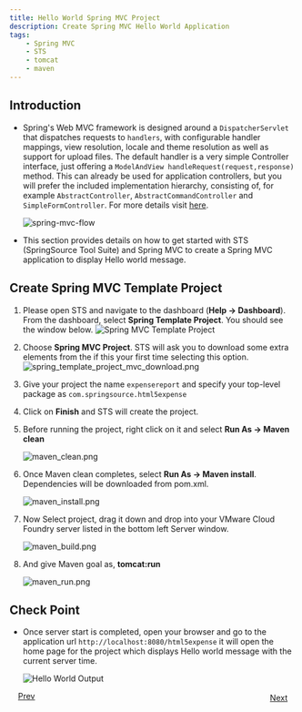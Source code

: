 ```yaml
---
title: Hello World Spring MVC Project
description: Create Spring MVC Hello World Application
tags:
    - Spring MVC
    - STS
    - tomcat
    - maven
---
```


## Introduction
* Spring's Web MVC framework is designed around a `DispatcherServlet` that dispatches requests to `handlers`, with configurable handler mappings, view resolution, locale and theme resolution as well as support for upload files. The default handler is a very simple Controller interface, just offering a `ModelAndView handleRequest(request,response)` method. This can already be used for application controllers, but you will prefer the included implementation hierarchy, consisting of, for example `AbstractController`, `AbstractCommandController` and `SimpleFormController`. For more details visit [here](http://static.springsource.org/spring/docs/2.0.x/reference/mvc.html).

	<img style="max-width:80%" src="/images/spring_tutorial/spring-mvc-flow.png" alt="spring-mvc-flow">
 
* This section provides details on how to get started with STS (SpringSource Tool Suite) and Spring MVC to create a Spring MVC application to display Hello world message.

## Create Spring MVC Template Project
1. Please open STS and navigate to the dashboard (**Help -> Dashboard**). From the dashboard,
select **Spring Template Project**. You should see the window below.
  ![Spring MVC Template Project](/images/spring_tutorial/spring_template_project_mvc.png)
2. Choose **Spring MVC Project**.  STS will ask you to download some extra
elements from the if this your first time selecting this option.
  ![spring_template_project_mvc_download.png](/images/spring_tutorial/spring_template_project_mvc_download.png)
3. Give your project the name `expensereport` and specify your top-level package as `com.springsource.html5expense`
4. Click on **Finish** and STS will create the project.
5. Before running the project, right click on it and select **Run As -> Maven clean**

    ![maven_clean.png](/images/spring_tutorial/maven_clean.png)

6. Once Maven clean completes, select **Run As -> Maven install**. Dependencies will be downloaded from pom.xml.

    ![maven_install.png](/images/spring_tutorial/maven_install.png)

7. Now Select project, drag it down and drop into your VMware Cloud Foundry server listed in the bottom left Server window.

    ![maven_build.png](/images/spring_tutorial/maven_build.png)

8. And give Maven goal as, **tomcat:run**

    ![maven_run.png](/images/spring_tutorial/maven_run.png)

## Check Point
*  Once server start is completed, open your browser and go to the application url `http://localhost:8080/html5expense` it will open the home page for the project which displays Hello world message with the current server time.

	![Hello World Output](/images/spring_tutorial/hello_world.png)

<a class="button-plain-prev" style="padding: 3px 15px;" href="/frameworks/java/spring/tutorials/springmvc-jpa-postgres/spring-getting-started-with-STS.html">Prev</a> <a class="button-plain-next" style="padding: 3px 15px; float: right" href="/frameworks/java/spring/tutorials/springmvc-jpa-postgres/spring-expensereport-app-tutorial.html">Next</a>
